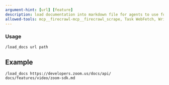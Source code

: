 ```yaml
---
argument-hint: [url] [feature]
description: load documentation into markdown file for agents to use for context
allowed-tools: mcp__firecrawl-mcp__firecrawl_scrape, Task WebFetch, Write, Edit, Bash(ls*)
---
```


### Usage

`/load_docs url path`

## Example 
```
/load_docs https://developers.zoom.us/docs/api/ docs/features/video/zoom-sdk.md
```
